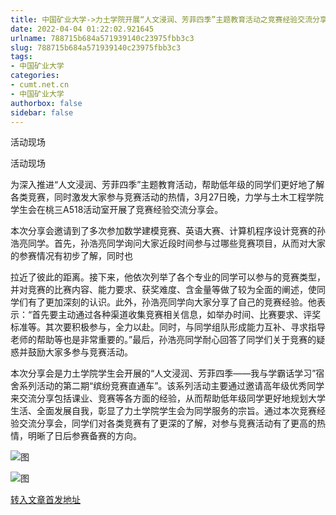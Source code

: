 ```yaml
---
title: 中国矿业大学->力土学院开展“人文浸润、芳菲四季”主题教育活动之竞赛经验交流分享会 | cumt.net.cn
date: 2022-04-04 01:22:02.921645
urlname: 788715b684a571939140c23975fbb3c3
slug: 788715b684a571939140c23975fbb3c3
tags: 
- 中国矿业大学
categories:
- cumt.net.cn
- 中国矿业大学
authorbox: false
sidebar: false
---
```

活动现场

活动现场

为深入推进“人文浸润、芳菲四季”主题教育活动，帮助低年级的同学们更好地了解各类竞赛，同时激发大家参与竞赛活动的热情，3月27日晚，力学与土木工程学院学生会在桃三A518活动室开展了竞赛经验交流分享会。

本次分享会邀请到了多次参加数学建模竞赛、英语大赛、计算机程序设计竞赛的孙浩亮同学。首先，孙浩亮同学询问大家近段时间参与过哪些竞赛项目，从而对大家的参赛情况有初步了解，同时也
<!--more-->
拉近了彼此的距离。接下来，他依次列举了各个专业的同学可以参与的竞赛类型，并对竞赛的比赛内容、能力要求、获奖难度、含金量等做了较为全面的阐述，使同学们有了更加深刻的认识。此外，孙浩亮同学向大家分享了自己的竞赛经验。他表示：“首先要主动通过各种渠道收集竞赛相关信息，如举办时间、比赛要求、评奖标准等。其次要积极参与，全力以赴。同时，与同学组队形成能力互补、寻求指导老师的帮助等也是非常重要的。”最后，孙浩亮同学耐心回答了同学们关于竞赛的疑惑并鼓励大家多参与竞赛活动。

本次分享会是力土学院学生会开展的“人文浸润、芳菲四季——我与学霸话学习”宿舍系列活动的第二期“缤纷竞赛直通车”。该系列活动主要通过邀请高年级优秀同学来交流分享包括课业、竞赛等各方面的经验，从而帮助低年级同学更好地规划大学生活、全面发展自我，彰显了力土学院学生会为同学服务的宗旨。通过本次竞赛经验交流分享会，同学们对各类竞赛有了更深的了解，对参与竞赛活动有了更高的热情，明晰了日后参赛备赛的方向。

![图](http://xwzx.cumt.edu.cn/_upload/article/images/ec/7a/33ba32cb4f8888de2339fae5466b/342b8261-2823-45f2-a02a-50588e188c21.jpg)

![图](http://xwzx.cumt.edu.cn/_upload/article/images/ec/7a/33ba32cb4f8888de2339fae5466b/74ac4081-da0a-4840-b8fc-670203073ea2.jpg)

[转入文章首发地址](http://xwzx.cumt.edu.cn/77/0a/c523a620298/page.htm)
